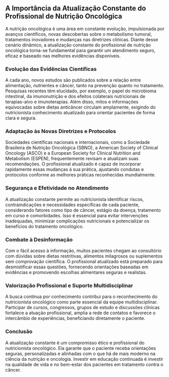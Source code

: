 
## A Importância da Atualização Constante do Profissional de Nutrição Oncológica

A nutrição oncológica é uma área em constante evolução, impulsionada por avanços científicos, novas descobertas sobre o metabolismo tumoral, tratamentos inovadores e mudanças nas diretrizes clínicas. Diante desse cenário dinâmico, a atualização constante do profissional de nutrição oncológica torna-se fundamental para garantir um atendimento seguro, eficaz e baseado nas melhores evidências disponíveis.

### Evolução das Evidências Científicas

A cada ano, novos estudos são publicados sobre a relação entre alimentação, nutrientes e câncer, tanto na prevenção quanto no tratamento. Pesquisas recentes têm elucidado, por exemplo, o papel do microbioma intestinal, da imunonutrição e dos efeitos colaterais nutricionais de terapias-alvo e imunoterapias. Além disso, mitos e informações equivocadas sobre dietas anticâncer circulam amplamente, exigindo do nutricionista conhecimento atualizado para orientar pacientes de forma clara e segura.

### Adaptação às Novas Diretrizes e Protocolos

Sociedades científicas nacionais e internacionais, como a Sociedade Brasileira de Nutrição Oncológica (SBNO), a American Society of Clinical Oncology (ASCO) e a European Society for Clinical Nutrition and Metabolism (ESPEN), frequentemente revisam e atualizam suas recomendações. O profissional atualizado é capaz de incorporar rapidamente essas mudanças à sua prática, ajustando condutas e protocolos conforme as melhores práticas reconhecidas mundialmente.

### Segurança e Efetividade no Atendimento

A atualização constante permite ao nutricionista identificar riscos, contraindicações e necessidades específicas de cada paciente, considerando fatores como tipo de câncer, estágio da doença, tratamento em curso e comorbidades. Isso é essencial para evitar intervenções inadequadas, minimizar complicações nutricionais e potencializar os benefícios do tratamento oncológico.

### Combate à Desinformação

Com o fácil acesso à informação, muitos pacientes chegam ao consultório com dúvidas sobre dietas restritivas, alimentos milagrosos ou suplementos sem comprovação científica. O profissional atualizado está preparado para desmistificar essas questões, fornecendo orientações baseadas em evidências e promovendo escolhas alimentares seguras e realistas.

### Valorização Profissional e Suporte Multidisciplinar

A busca contínua por conhecimento contribui para o reconhecimento do nutricionista oncológico como parte essencial da equipe multidisciplinar. Participar de cursos, congressos, grupos de estudo e discussões clínicas fortalece a atuação profissional, amplia a rede de contatos e favorece o intercâmbio de experiências, beneficiando diretamente o paciente.

### Conclusão

A atualização constante é um compromisso ético e profissional do nutricionista oncológico. Ela garante que o paciente receba orientações seguras, personalizadas e alinhadas com o que há de mais moderno na ciência da nutrição e oncologia. Investir em educação continuada é investir na qualidade de vida e no bem-estar dos pacientes em tratamento contra o câncer.
```
